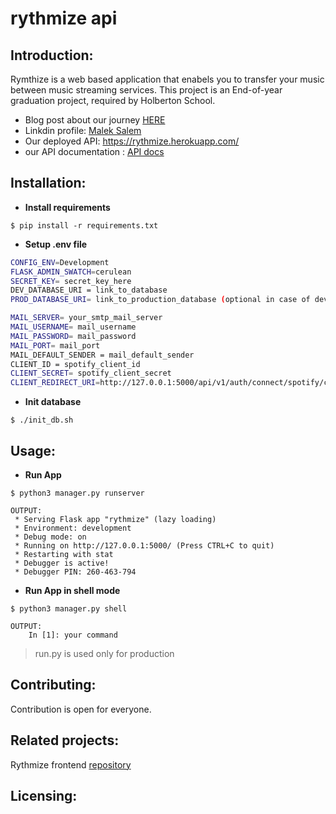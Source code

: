 # rythmize api 
## Introduction:
Rymthize is a web based application that enabels you to transfer your music between music streaming services. This project is an End-of-year graduation project, required by Holberton School.
- Blog post about our journey [HERE]()
- Linkdin profile: [Malek Salem](https://www.linkedin.com/in/malek-salem)
- Our deployed API: https://rythmize.herokuapp.com/
- our API documentation : [API docs](https://web.postman.co/collections/4200498-016390b8-711c-4da1-abee-f6813d455b3e?workspace=ce1094ed-f324-4076-8a32-761325692d1d)

## Installation:
- **Install requirements**
```terminal
$ pip install -r requirements.txt
```
- **Setup .env file**
```bash
CONFIG_ENV=Development
FLASK_ADMIN_SWATCH=cerulean
SECRET_KEY= secret_key_here
DEV_DATABASE_URI = link_to_database 
PROD_DATABASE_URI= link_to_production_database (optional in case of development)

MAIL_SERVER= your_smtp_mail_server
MAIL_USERNAME= mail_username
MAIL_PASSWORD= mail_password
MAIL_PORT= mail_port
MAIL_DEFAULT_SENDER = mail_default_sender
CLIENT_ID = spotify_client_id
CLIENT_SECRET= spotify_client_secret
CLIENT_REDIRECT_URI=http://127.0.0.1:5000/api/v1/auth/connect/spotify/callback/
```
- **Init database**
```
$ ./init_db.sh
```

## Usage:
- **Run App**
```terminal
$ python3 manager.py runserver

OUTPUT:
 * Serving Flask app "rythmize" (lazy loading)
 * Environment: development
 * Debug mode: on
 * Running on http://127.0.0.1:5000/ (Press CTRL+C to quit)
 * Restarting with stat
 * Debugger is active!
 * Debugger PIN: 260-463-794
```
- **Run App in shell mode**
```
$ python3 manager.py shell

OUTPUT:
    In [1]: your command

```

> run.py is used only for production

## Contributing:
Contribution is open for everyone.
## Related projects:
Rythmize frontend [repository](https://github.com/SeifJelidi/rythmize-frontend/)
## Licensing:

